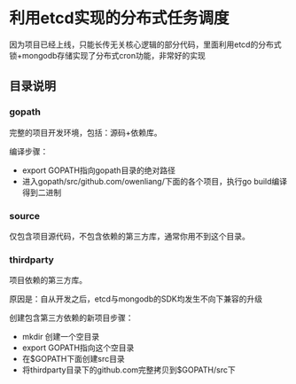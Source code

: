 # 利用etcd实现的分布式任务调度

因为项目已经上线，只能长传无关核心逻辑的部分代码，里面利用etcd的分布式锁+mongodb存储实现了分布式cron功能，非常好的实现
## 目录说明

### gopath


完整的项目开发环境，包括：源码+依赖库。


编译步骤：

* export GOPATH指向gopath目录的绝对路径
* 进入gopath/src/github.com/owenliang/下面的各个项目，执行go build编译得到二进制


### source

仅包含项目源代码，不包含依赖的第三方库，通常你用不到这个目录。


### thirdparty

项目依赖的第三方库。

原因是：自从开发之后，etcd与mongodb的SDK均发生不向下兼容的升级


创建包含第三方依赖的新项目步骤：

* mkdir 创建一个空目录
* export GOPATH指向这个空目录
* 在$GOPATH下面创建src目录
* 将thirdparty目录下的github.com完整拷贝到$GOPATH/src下


